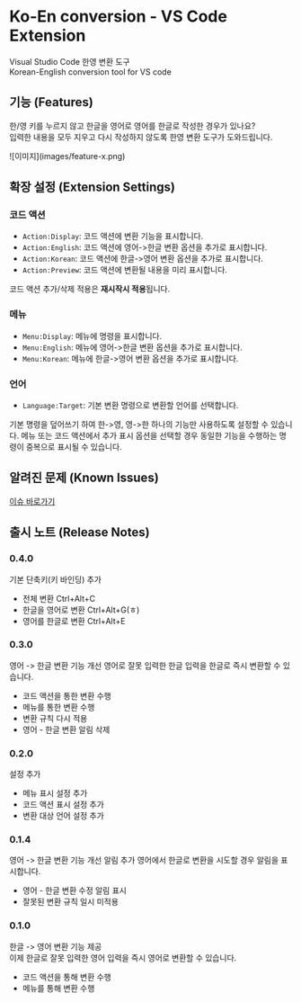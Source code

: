 # Ko-En conversion - VS Code Extension

Visual Studio Code 한영 변환 도구  
Korean-English conversion tool for VS code

## 기능 (Features)

한/영 키를 누르지 않고 한글을 영어로 영어를 한글로 작성한 경우가 있나요?  
입력한 내용을 모두 지우고 다시 작성하지 않도록 한영 변환 도구가 도와드립니다.  
  
\!\[이미지\]\(images/feature-x.png\)

## 확장 설정 (Extension Settings)

### 코드 액션

- `Action:Display`: 코드 액션에 변환 기능을 표시합니다.
- `Action:English`: 코드 액션에 영어->한글 변환 옵션을 추가로 표시합니다.
- `Action:Korean`: 코드 액션에 한글->영어 변환 옵션을 추가로 표시합니다.
- `Action:Preview`: 코드 액션에 변환될 내용을 미리 표시합니다. 

코드 액션 추가/삭제 적용은 **재시작시 적용**됩니다.

### 메뉴

- `Menu:Display`: 메뉴에 명령을 표시합니다.
- `Menu:English`: 메뉴에 영어->한글 변환 옵션을 추가로 표시합니다.
- `Menu:Korean`: 메뉴에 한글->영어 변환 옵션을 추가로 표시합니다.

### 언어

- `Language:Target`: 기본 변환 명령으로 변환할 언어를 선택합니다.  

기본 명령을 덮어쓰기 하여 한->영, 영->한 하나의 기능만 사용하도록 설정할 수 있습니다. 메뉴 또는 코드 액션에서 추가 표시 옵션을 선택할 경우 동일한 기능을 수행하는 명령이 중복으로 표시될 수 있습니다.


## 알려진 문제 (Known Issues)

[이슈 바로가기](https://github.com/LeeSeungYun1020/vscode-ko-en-conversion/issues)

## 출시 노트 (Release Notes)

### 0.4.0
기본 단축키(키 바인딩) 추가
- 전체 변환 Ctrl+Alt+C
- 한글을 영어로 변환 Ctrl+Alt+G(ㅎ)
- 영어를 한글로 변환 Ctrl+Alt+E

### 0.3.0

영어 -> 한글 변환 기능 개선
영어로 잘못 입력한 한글 입력을 한글로 즉시 변환할 수 있습니다.
- 코드 액션을 통한 변환 수행
- 메뉴를 통한 변환 수행
- 변환 규칙 다시 적용
- 영어 - 한글 변환 알림 삭제

### 0.2.0

설정 추가
- 메뉴 표시 설정 추가
- 코드 액션 표시 설정 추가
- 변환 대상 언어 설정 추가

### 0.1.4

영어 -> 한글 변환 기능 개선 알림 추가
영어에서 한글로 변환을 시도할 경우 알림을 표시합니다.
- 영어 - 한글 변환 수정 알림 표시
- 잘못된 변환 규칙 일시 미적용

### 0.1.0

한글 -> 영어 변환 기능 제공  
이제 한글로 잘못 입력한 영어 입력을 즉시 영어로 변환할 수 있습니다.
- 코드 액션을 통해 변환 수행
- 메뉴를 통해 변환 수행
